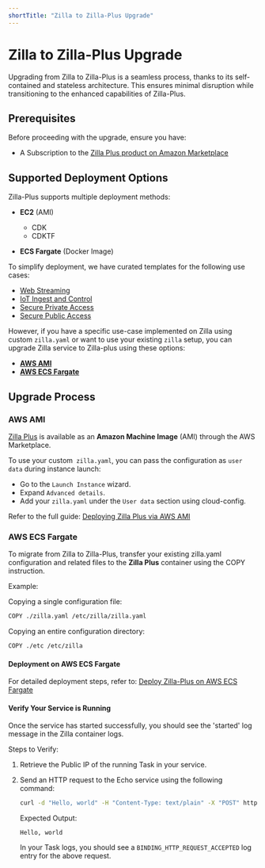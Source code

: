 ```yaml
---
shortTitle: "Zilla to Zilla-Plus Upgrade"
---
```


# Zilla to Zilla-Plus Upgrade

Upgrading from Zilla to Zilla-Plus is a seamless process, thanks to its self-contained and stateless architecture. This ensures minimal disruption while transitioning to the enhanced capabilities of Zilla-Plus.

## Prerequisites

Before proceeding with the upgrade, ensure you have:

- A Subscription to the [Zilla Plus product on Amazon Marketplace](https://aws.amazon.com/marketplace/pp/prodview-lqfqftufwpttm)

## Supported Deployment Options

Zilla-Plus supports multiple deployment methods:

- **EC2** (AMI)

    - CDK
    - CDKTF

- **ECS Fargate** (Docker Image)

To simplify deployment, we have curated templates for the following use cases:

- [Web Streaming](/deployment/zilla-plus-in-production/web-streaming/README.md)
- [IoT Ingest and Control](/deployment/zilla-plus-in-production/iot-ingest-and-control/README.md)
- [Secure Private Access](/deployment/zilla-plus-in-production/secure-private-access/README.md)
- [Secure Public Access](/deployment/zilla-plus-in-production/secure-public-access/README.md)

However, if you have a specific use-case implemented on Zilla using custom `zilla.yaml` or want to use your existing `zilla` setup, you can upgrade Zilla service to Zilla-plus using these options:

- [**AWS AMI**](#aws-ami)
- [**AWS ECS Fargate**](#aws-ecs-fargate)

## Upgrade Process

### AWS AMI

[Zilla Plus](https://aws.amazon.com/marketplace/seller-profile?id=b9df13e8-d3bc-41d1-bf8a-4a07aaa96e62) is available as an **Amazon Machine Image** (AMI) through the AWS Marketplace.

To use your custom` zilla.yaml`, you can pass the configuration as `user data` during instance launch:

- Go to the `Launch Instance` wizard.
- Expand `Advanced details`.
- Add your `zilla.yaml` under the `User data` section using cloud-config.

Refer to the full guide: [Deploying Zilla Plus via AWS AMI](/deployment/zilla-plus-in-production/zilla-plus-via-aws-ami/README.me)

### AWS ECS Fargate

To migrate from Zilla to Zilla-Plus, transfer your existing zilla.yaml configuration and related files to the **Zilla Plus** container using the COPY instruction.

Example:

Copying a single configuration file:

```sh
COPY ./zilla.yaml /etc/zilla/zilla.yaml
```

Copying an entire configuration directory:

```sh
COPY ./etc /etc/zilla
```

#### Deployment on AWS ECS Fargate

For detailed deployment steps, refer to: [Deploy Zilla-Plus on AWS ECS Fargate](../../deployment/zilla-plus-in-production/zilla-plus-on-aws-ecs-fargate.md)

#### Verify Your Service is Running

Once the service has started successfully, you should see the 'started' log message in the Zilla container logs.

Steps to Verify:

1. Retrieve the Public IP of the running Task in your service.
2. Send an HTTP request to the Echo service using the following command:

    ```sh
    curl -d "Hello, world" -H "Content-Type: text/plain" -X "POST" http://[Task Public IP]:7114
    ```

    Expected Output:

    ```text
    Hello, world
    ```

    In your Task logs, you should see a `BINDING_HTTP_REQUEST_ACCEPTED` log entry for the above request.
